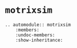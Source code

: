 # `motrixsim`

```{eval-rst}
.. automodule:: motrixsim
    :members:
    :undoc-members:
    :show-inheritance:
```
